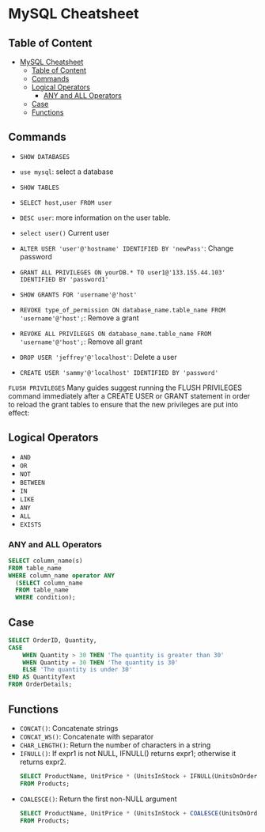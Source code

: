 # MySQL Cheatsheet

## Table of Content
- [MySQL Cheatsheet](#mysql-cheatsheet)
  - [Table of Content](#table-of-content)
  - [Commands](#commands)
  - [Logical Operators](#logical-operators)
    - [ANY and ALL Operators](#any-and-all-operators)
  - [Case](#case)
  - [Functions](#functions)

## Commands

- `SHOW DATABASES`
- `use mysql`: select a database
- `SHOW TABLES`

- `SELECT host,user FROM user`
- `DESC user`: more information on the user table.
- `select user()` Current user

- `ALTER USER 'user'@'hostname' IDENTIFIED BY 'newPass'`: Change password
- `GRANT ALL PRIVILEGES ON yourDB.* TO user1@'133.155.44.103' IDENTIFIED BY 'password1'`
- `SHOW GRANTS FOR 'username'@'host'`
- `REVOKE type_of_permission ON database_name.table_name FROM 'username'@'host';`: Remove a grant
- `REVOKE ALL PRIVILEGES ON database_name.table_name FROM 'username'@'host';`: Remove all grant

- `DROP USER 'jeffrey'@'localhost'`: Delete a user
- `CREATE USER 'sammy'@'localhost' IDENTIFIED BY 'password'`

`FLUSH PRIVILEGES` Many guides suggest running the FLUSH PRIVILEGES command immediately after a CREATE USER or GRANT statement in order to reload the grant tables to ensure that the new privileges are put into effect:

## Logical Operators

- `AND`
- `OR`
- `NOT`
- `BETWEEN`
- `IN`
- `LIKE`
- `ANY`
- `ALL`
- `EXISTS`

### ANY and ALL Operators

```sql
SELECT column_name(s)
FROM table_name
WHERE column_name operator ANY
  (SELECT column_name
  FROM table_name
  WHERE condition);
```

## Case

```sql
SELECT OrderID, Quantity,
CASE
    WHEN Quantity > 30 THEN 'The quantity is greater than 30'
    WHEN Quantity = 30 THEN 'The quantity is 30'
    ELSE 'The quantity is under 30'
END AS QuantityText
FROM OrderDetails;
```

## Functions

- `CONCAT()`: Concatenate strings
- `CONCAT_WS()`: Concatenate with separator
- `CHAR_LENGTH()`: Return the number of characters in a string
- `IFNULL()`: If expr1 is not NULL, IFNULL() returns expr1; otherwise it returns expr2.
    ```sql
    SELECT ProductName, UnitPrice * (UnitsInStock + IFNULL(UnitsOnOrder, 0))
    FROM Products;
    ```
- `COALESCE()`: Return the first non-NULL argument
    ```sql
    SELECT ProductName, UnitPrice * (UnitsInStock + COALESCE(UnitsOnOrder, 0))
    FROM Products;
    ```